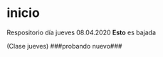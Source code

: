 # inicio
Respositorio día jueves 08.04.2020
**Esto** es bajada

(Clase jueves) 
###probando nuevo###


